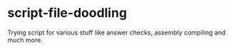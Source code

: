 # script-file-doodling

Trying script for various stuff like answer checks, assembly compiling and much more.
